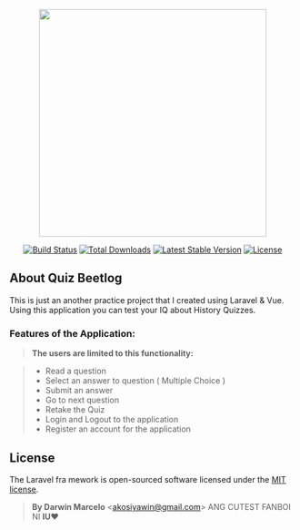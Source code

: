 <p align="center"><a href="https://laravel.com" target="_blank"><img src="https://raw.githubusercontent.com/laravel/art/master/logo-lockup/5%20SVG/2%20CMYK/1%20Full%20Color/laravel-logolockup-cmyk-red.svg" width="400"></a></p>

<p align="center">
<a href="https://travis-ci.org/laravel/framework"><img src="https://travis-ci.org/laravel/framework.svg" alt="Build Status"></a>
<a href="https://packagist.org/packages/laravel/framework"><img src="https://img.shields.io/packagist/dt/laravel/framework" alt="Total Downloads"></a>
<a href="https://packagist.org/packages/laravel/framework"><img src="https://img.shields.io/packagist/v/laravel/framework" alt="Latest Stable Version"></a>
<a href="https://packagist.org/packages/laravel/framework"><img src="https://img.shields.io/packagist/l/laravel/framework" alt="License"></a>
</p>

## About Quiz Beetlog

This is just an another practice project that I created using Laravel & Vue.
Using this application you can test your IQ about History Quizzes.

### Features of the Application:

> **The users are limited to this functionality:**

> - Read a question
> - Select an answer to question ( Multiple Choice )
> - Submit an answer
> - Go to next question
> - Retake the Quiz
> - Login and Logout to the application
> - Register an account for the application
 

## License

The Laravel fra
mework is open-sourced software licensed under the [MIT license](https://opensource.org/licenses/MIT).

> **By Darwin Marcelo** \<akosiyawin@gmail.com\> ANG CUTEST FANBOI NI **IU♥**
